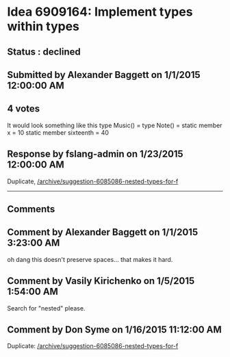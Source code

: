 # Idea 6909164: Implement types within types #

## Status : declined

## Submitted by Alexander Baggett on 1/1/2015 12:00:00 AM

## 4 votes

It would look something like this
type Music() =
type Note() =
static member x = 10
static member sixteenth = 40



## Response by fslang-admin on 1/23/2015 12:00:00 AM

Duplicate, [/archive/suggestion-6085086-nested-types-for-f](/archive/suggestion-6085086-nested-types-for-f.md)

------------------------
## Comments


## Comment by Alexander Baggett on 1/1/2015 3:23:00 AM
oh dang this doesn't preserve spaces... that makes it hard.


## Comment by Vasily Kirichenko on 1/5/2015 1:54:00 AM
Search for "nested" please.


## Comment by Don Syme on 1/16/2015 11:12:00 AM
Duplicate: [/archive/suggestion-6085086-nested-types-for-f](/archive/suggestion-6085086-nested-types-for-f.md)

